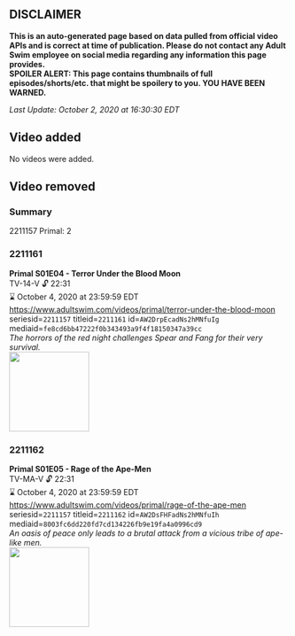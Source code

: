 ## DISCLAIMER
**This is an auto-generated page based on data pulled from official video APIs and is correct at time of publication. Please do not contact any Adult Swim employee on social media regarding any information this page provides.**  
**SPOILER ALERT: This page contains thumbnails of full episodes/shorts/etc. that might be spoilery to you. YOU HAVE BEEN WARNED.**  

_Last Update: October 2, 2020 at 16:30:30 EDT_
## Video added
No videos were added.  
## Video removed
### Summary
2211157 Primal: 2  
### 2211161
**Primal S01E04 - Terror Under the Blood Moon**  
TV-14-V 🔓 22:31  
⌛ October 4, 2020 at 23:59:59 EDT  
https://www.adultswim.com/videos/primal/terror-under-the-blood-moon  
seriesid=`2211157` titleid=`2211161` id=`AW2DrpEcadNs2hMNfuIg` mediaid=`fe8cd6bb47222f0b343493a9f4f18150347a39cc`  
_The horrors of the red night challenges Spear and Fang for their very survival._  
<a href="https://media.cdn.adultswim.com/uploads/20191004/thumbnails/2_191041426572-Primal_004_dup-20190815.jpg"><img src="https://media.cdn.adultswim.com/uploads/20191004/thumbnails/2_191041426572-Primal_004_dup-20190815.jpg" height="144px" /></a>
### 2211162
**Primal S01E05 - Rage of the Ape-Men**  
TV-MA-V 🔓 22:31  
⌛ October 4, 2020 at 23:59:59 EDT  
https://www.adultswim.com/videos/primal/rage-of-the-ape-men  
seriesid=`2211157` titleid=`2211162` id=`AW2DsFHFadNs2hMNfuIh` mediaid=`8003fc6dd220fd7cd134226fb9e19fa4a0996cd9`  
_An oasis of peace only leads to a brutal attack from a vicious tribe of ape-like men._  
<a href="https://media.cdn.adultswim.com/uploads/20191011/thumbnails/2_1910111227324-Primal_005_dup-20191007.jpg"><img src="https://media.cdn.adultswim.com/uploads/20191011/thumbnails/2_1910111227324-Primal_005_dup-20191007.jpg" height="144px" /></a>
